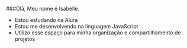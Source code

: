 ###Olá, Meu nome é Isabelle.

- Estou estudando na Alura
- Estou me desenvolvendo na linguagem JavaScript
- Utilizo esse espaço para minha organização e compartilhamento de projetos

